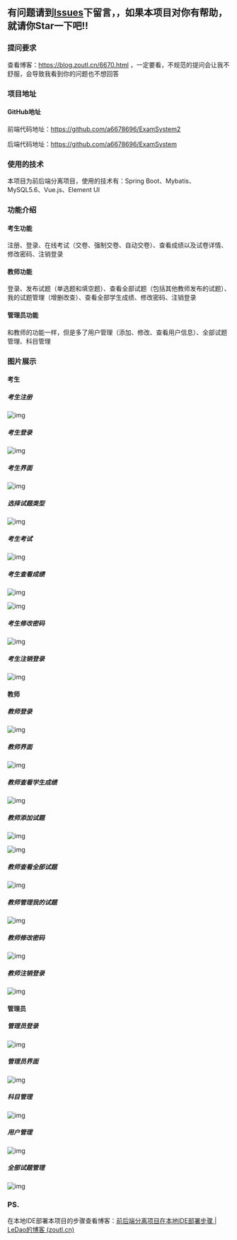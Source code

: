 ## 有问题请到[Issues](https://github.com/a6678696/ExamSystem/issues)下留言，，如果本项目对你有帮助，就请你Star一下吧!!

### 提问要求

查看博客：https://blog.zoutl.cn/6670.html ，一定要看，不规范的提问会让我不舒服，会导致我看到你的问题也不想回答

### 项目地址

#### GitHub地址

前端代码地址：https://github.com/a6678696/ExamSystem2

后端代码地址：https://github.com/a6678696/ExamSystem

### **使用的技术**

本项目为前后端分离项目，使用的技术有：Spring Boot、Mybatis、MySQL5.6、Vue.js、Element UI

### **功能介绍**

#### 考生功能

注册、登录、在线考试（交卷、强制交卷、自动交卷）、查看成绩以及试卷详情、修改密码、注销登录

#### 教师功能

登录、发布试题（单选题和填空题）、查看全部试题（包括其他教师发布的试题）、我的试题管理（增删改查）、查看全部学生成绩、修改密码、注销登录

#### 管理员功能

和教师的功能一样，但是多了用户管理（添加、修改、查看用户信息）、全部试题管理、科目管理

### 图片展示

#### 考生

##### 考生注册

![img](https://image.zoutl.cn/hexo-blog/blogImage/20210702044617.jpg)

##### 考生登录

![img](https://image.zoutl.cn/hexo-blog/blogImage/20210702044629.jpg)

##### 考生界面

![img](https://image.zoutl.cn/hexo-blog/blogImage/20210702045121.jpg)

##### 选择试题类型

![img](https://image.zoutl.cn/hexo-blog/blogImage/20210702044642.jpg)

##### 考生考试

![img](https://image.zoutl.cn/hexo-blog/blogImage/20210702044652.jpg)

##### 考生查看成绩

![img](https://image.zoutl.cn/hexo-blog/blogImage/20210702044705.jpg)

![img](https://image.zoutl.cn/hexo-blog/blogImage/20210702045408.jpg)

##### 考生修改密码

![img](https://image.zoutl.cn/hexo-blog/blogImage/20210702044718.jpg)

##### 考生注销登录

![img](https://image.zoutl.cn/hexo-blog/blogImage/20210702044731.jpg)

#### 教师

##### 教师登录

![img](https://image.zoutl.cn/hexo-blog/blogImage/20210702050134.jpg)

##### 教师界面

![img](https://image.zoutl.cn/hexo-blog/blogImage/20210702050148.jpg)

##### 教师查看学生成绩

![img](https://image.zoutl.cn/hexo-blog/blogImage/20210702050207.jpg)

##### 教师添加试题

![img](https://image.zoutl.cn/hexo-blog/blogImage/20210702050225.jpg)

![img](https://image.zoutl.cn/hexo-blog/blogImage/20210702050234.jpg)

##### 教师查看全部试题

![img](https://image.zoutl.cn/hexo-blog/blogImage/20210702050246.jpg)

##### 教师管理我的试题

![img](https://image.zoutl.cn/hexo-blog/blogImage/20210702050255.jpg)

##### 教师修改密码

![img](https://image.zoutl.cn/hexo-blog/blogImage/20210702050306.jpg)

##### 教师注销登录

![img](https://image.zoutl.cn/hexo-blog/blogImage/20210702050316.jpg)

#### 管理员

##### 管理员登录

![img](https://image.zoutl.cn/hexo-blog/blogImage/20210702050658.jpg)

##### 管理员界面

![img](https://image.zoutl.cn/hexo-blog/blogImage/20210703033842.jpg)

##### 科目管理

![img](https://image.zoutl.cn/hexo-blog/blogImage/20210703033826.jpg)

##### 用户管理

![img](https://image.zoutl.cn/hexo-blog/blogImage/20210702050717.jpg)

##### 全部试题管理

![img](https://image.zoutl.cn/hexo-blog/blogImage/20210702050728.jpg)

### PS.

在本地IDE部署本项目的步骤查看博客：[前后端分离项目在本地IDE部署步骤 | LeDao的博客 (zoutl.cn)](https://blog.zoutl.cn/453.html)
